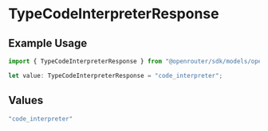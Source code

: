 # TypeCodeInterpreterResponse

## Example Usage

```typescript
import { TypeCodeInterpreterResponse } from "@openrouter/sdk/models/operations";

let value: TypeCodeInterpreterResponse = "code_interpreter";
```

## Values

```typescript
"code_interpreter"
```